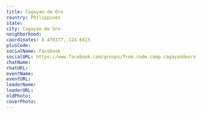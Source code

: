 ```yaml
---
title: Cagayan de Oro
country: Philippines
state: 
city: Cagayan de Oro
neighborhood: 
coordinates: 8.476377, 124.6415
plusCode:
socialName: Facebook
socialURL: https://www.facebook.com/groups/free.code.camp.cagayandeoro.city
chatName:
chatURL:
eventName:
eventURL:
leaderName:
leaderURL:
oldPhoto: 
coverPhoto:
---
```

